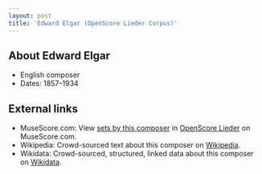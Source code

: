 ```yaml
---
layout: post
title: 'Edward Elgar (OpenScore Lieder Corpus)'
---
```


## About Edward Elgar

- English composer
- Dates: 1857–1934

## External links

- MuseScore.com: View [sets by this composer] in [OpenScore Lieder] on MuseScore.com.
- Wikipedia: Crowd-sourced text about this composer on [Wikipedia].
- Wikidata: Crowd-sourced, structured, linked data about this composer on [Wikidata].

[Wikipedia]: https://en.wikipedia.org/wiki/Edward_Elgar
[Wikidata]: https://www.wikidata.org/wiki/Q179631
[sets by this composer]: https://musescore.com/openscore-lieder-corpus/sets?order=title&text=Elgar,+Edward
[OpenScore Lieder]: https://musescore.com/openscore-lieder-corpus

